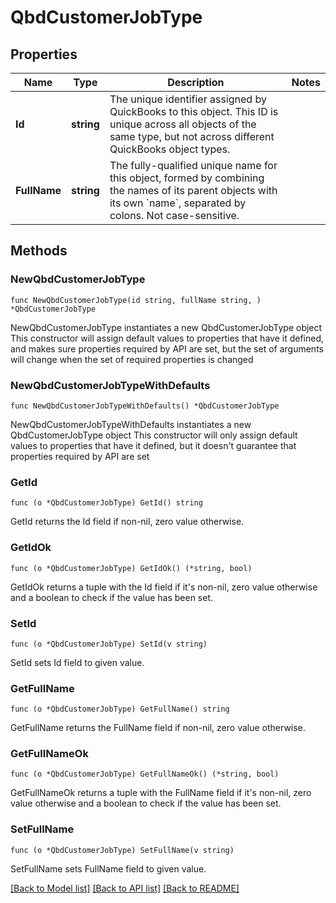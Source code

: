 # QbdCustomerJobType

## Properties

Name | Type | Description | Notes
------------ | ------------- | ------------- | -------------
**Id** | **string** | The unique identifier assigned by QuickBooks to this object. This ID is unique across all objects of the same type, but not across different QuickBooks object types. | 
**FullName** | **string** | The fully-qualified unique name for this object, formed by combining the names of its parent objects with its own &#x60;name&#x60;, separated by colons. Not case-sensitive. | 

## Methods

### NewQbdCustomerJobType

`func NewQbdCustomerJobType(id string, fullName string, ) *QbdCustomerJobType`

NewQbdCustomerJobType instantiates a new QbdCustomerJobType object
This constructor will assign default values to properties that have it defined,
and makes sure properties required by API are set, but the set of arguments
will change when the set of required properties is changed

### NewQbdCustomerJobTypeWithDefaults

`func NewQbdCustomerJobTypeWithDefaults() *QbdCustomerJobType`

NewQbdCustomerJobTypeWithDefaults instantiates a new QbdCustomerJobType object
This constructor will only assign default values to properties that have it defined,
but it doesn't guarantee that properties required by API are set

### GetId

`func (o *QbdCustomerJobType) GetId() string`

GetId returns the Id field if non-nil, zero value otherwise.

### GetIdOk

`func (o *QbdCustomerJobType) GetIdOk() (*string, bool)`

GetIdOk returns a tuple with the Id field if it's non-nil, zero value otherwise
and a boolean to check if the value has been set.

### SetId

`func (o *QbdCustomerJobType) SetId(v string)`

SetId sets Id field to given value.


### GetFullName

`func (o *QbdCustomerJobType) GetFullName() string`

GetFullName returns the FullName field if non-nil, zero value otherwise.

### GetFullNameOk

`func (o *QbdCustomerJobType) GetFullNameOk() (*string, bool)`

GetFullNameOk returns a tuple with the FullName field if it's non-nil, zero value otherwise
and a boolean to check if the value has been set.

### SetFullName

`func (o *QbdCustomerJobType) SetFullName(v string)`

SetFullName sets FullName field to given value.



[[Back to Model list]](../README.md#documentation-for-models) [[Back to API list]](../README.md#documentation-for-api-endpoints) [[Back to README]](../README.md)


